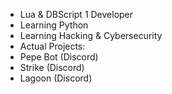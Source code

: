 - Lua & DBScript 1 Developer
- Learning Python
- Learning Hacking & Cybersecurity
- Actual Projects:
- Pepe Bot (Discord)
- Strike (Discord)
- Lagoon (Discord)

